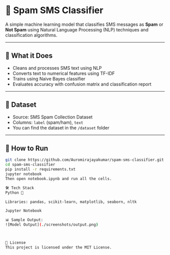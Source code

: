 # 📧 Spam SMS Classifier

A simple machine learning model that classifies SMS messages as **Spam** or **Not Spam** using Natural Language Processing (NLP) techniques and classification algorithms.

---

## 🧠 What it Does

- Cleans and processes SMS text using NLP
- Converts text to numerical features using TF-IDF
- Trains using Naive Bayes classifier
- Evaluates accuracy with confusion matrix and classification report

---

## 📁 Dataset

- Source: SMS Spam Collection Dataset
- Columns: `label` (spam/ham), `text`
- You can find the dataset in the `/dataset` folder

---

## 🚀 How to Run

```bash
git clone https://github.com/Auromirajayakumar/spam-sms-classifier.git
cd spam-sms-classifier
pip install -r requirements.txt
jupyter notebook
Then open notebook.ipynb and run all the cells.

🛠️ Tech Stack
Python 🐍

Libraries: pandas, scikit-learn, matplotlib, seaborn, nltk

Jupyter Notebook

📊 Sample Output:
![Model Output](./screenshots/output.png)



📜 License
This project is licensed under the MIT License.

